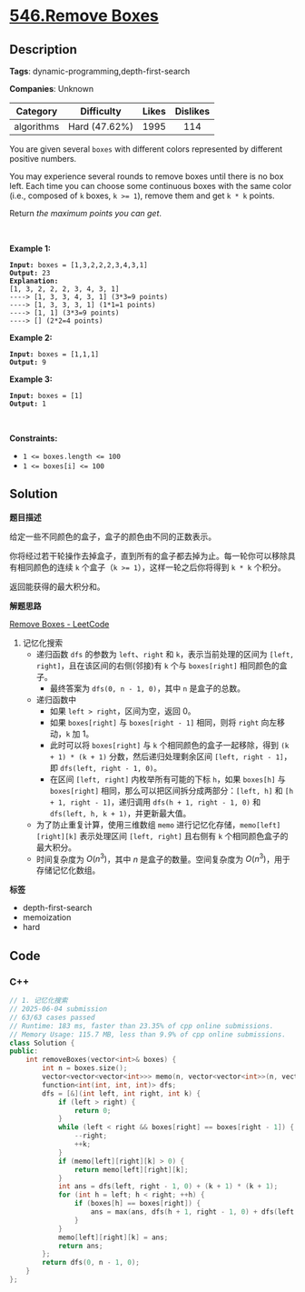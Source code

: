# [546.Remove Boxes](https://leetcode.com/problems/remove-boxes/description/)

## Description

**Tags**: dynamic-programming,depth-first-search

**Companies**: Unknown

|  Category  |  Difficulty   | Likes | Dislikes |
| :--------: | :-----------: | :---: | :------: |
| algorithms | Hard (47.62%) | 1995  |   114    |

<p>You are given several <code>boxes</code> with different colors represented by different positive numbers.</p>
<p>You may experience several rounds to remove boxes until there is no box left. Each time you can choose some continuous boxes with the same color (i.e., composed of <code>k</code> boxes, <code>k &gt;= 1</code>), remove them and get <code>k * k</code> points.</p>
<p>Return <em>the maximum points you can get</em>.</p>
<p>&nbsp;</p>
<p><strong class="example">Example 1:</strong></p>
<pre><code><strong>Input:</strong> boxes = [1,3,2,2,2,3,4,3,1]
<strong>Output:</strong> 23
<strong>Explanation:</strong>
[1, 3, 2, 2, 2, 3, 4, 3, 1]
----&gt; [1, 3, 3, 4, 3, 1] (3*3=9 points)
----&gt; [1, 3, 3, 3, 1] (1*1=1 points)
----&gt; [1, 1] (3*3=9 points)
----&gt; [] (2*2=4 points)</code></pre>
<p><strong class="example">Example 2:</strong></p>
<pre><code><strong>Input:</strong> boxes = [1,1,1]
<strong>Output:</strong> 9</code></pre>
<p><strong class="example">Example 3:</strong></p>
<pre><code><strong>Input:</strong> boxes = [1]
<strong>Output:</strong> 1</code></pre>
<p>&nbsp;</p>
<p><strong>Constraints:</strong></p>
<ul>
  <li><code>1 &lt;= boxes.length &lt;= 100</code></li>
  <li><code>1 &lt;= boxes[i]&nbsp;&lt;= 100</code></li>
</ul>

## Solution

**题目描述**

给定一些不同颜色的盒子，盒子的颜色由不同的正数表示。

你将经过若干轮操作去掉盒子，直到所有的盒子都去掉为止。每一轮你可以移除具有相同颜色的连续 `k` 个盒子（`k >= 1`），这样一轮之后你将得到 `k * k` 个积分。

返回能获得的最大积分和。

**解题思路**

[Remove Boxes - LeetCode](https://leetcode.com/problems/remove-boxes/solutions/101310/java-top-down-and-bottom-up-dp-solutions/)

1. 记忆化搜索
   - 递归函数 `dfs` 的参数为 `left`、`right` 和 `k`，表示当前处理的区间为 `[left, right]`，且在该区间的右侧(邻接)有 `k` 个与 `boxes[right]` 相同颜色的盒子。
     - 最终答案为 `dfs(0, n - 1, 0)`，其中 `n` 是盒子的总数。
   - 递归函数中
     - 如果 `left > right`，区间为空，返回 0。
     - 如果 `boxes[right]` 与 `boxes[right - 1]` 相同，则将 `right` 向左移动，`k` 加 1。
     - 此时可以将 `boxes[right]` 与 `k` 个相同颜色的盒子一起移除，得到 `(k + 1) * (k + 1)` 分数，然后递归处理剩余区间 `[left, right - 1]`，即 `dfs(left, right - 1, 0)`。
     - 在区间 `[left, right]` 内枚举所有可能的下标 `h`，如果 `boxes[h]` 与 `boxes[right]` 相同，那么可以把区间拆分成两部分：`[left, h]` 和 `[h + 1, right - 1]`，递归调用 `dfs(h + 1, right - 1, 0)` 和 `dfs(left, h, k + 1)`，并更新最大值。
   - 为了防止重复计算，使用三维数组 `memo` 进行记忆化存储，`memo[left][right][k]` 表示处理区间 `[left, right]` 且右侧有 `k` 个相同颜色盒子的最大积分。
   - 时间复杂度为 $O(n^3)$，其中 $n$ 是盒子的数量。空间复杂度为 $O(n^3)$，用于存储记忆化数组。

**标签**

- depth-first-search
- memoization
- hard

<!-- code start -->
## Code

### C++

```cpp
// 1. 记忆化搜索
// 2025-06-04 submission
// 63/63 cases passed
// Runtime: 183 ms, faster than 23.35% of cpp online submissions.
// Memory Usage: 115.7 MB, less than 9.9% of cpp online submissions.
class Solution {
public:
    int removeBoxes(vector<int>& boxes) {
        int n = boxes.size();
        vector<vector<vector<int>>> memo(n, vector<vector<int>>(n, vector<int>(n)));
        function<int(int, int, int)> dfs;
        dfs = [&](int left, int right, int k) {
            if (left > right) {
                return 0;
            }
            while (left < right && boxes[right] == boxes[right - 1]) {
                --right;
                ++k;
            }
            if (memo[left][right][k] > 0) {
                return memo[left][right][k];
            }
            int ans = dfs(left, right - 1, 0) + (k + 1) * (k + 1);
            for (int h = left; h < right; ++h) {
                if (boxes[h] == boxes[right]) {
                    ans = max(ans, dfs(h + 1, right - 1, 0) + dfs(left, h, k + 1));
                }
            }
            memo[left][right][k] = ans;
            return ans;
        };
        return dfs(0, n - 1, 0);
    }
};
```

<!-- code end -->
